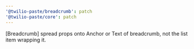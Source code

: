 ```yaml
---
'@twilio-paste/breadcrumb': patch
'@twilio-paste/core': patch
---
```


[Breadcrumb] spread props onto Anchor or Text of breadcrumb, not the list item wrapping it.
